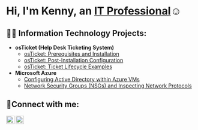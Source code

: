 <h1>Hi, I'm Kenny, an <a href="https://linkedin.com/in/JaneDoe">IT Professional</a>☺</h1>

<h2>👨‍💻 Information Technology Projects:</h2>

- <b>osTicket (Help Desk Ticketing System)</b>
  - [osTicket: Prerequisites and Installation](https://github.com/Kenny440715/osticket-prereqs)
  - [osTicket: Post-Installation Configuration](https://github.com/Kenny440715/ostickets-post-install)
  - [osTicket: Ticket Lifecycle Examples](https://github.com/Kenny440715/ticket-lifecycle)
- <b>Microsoft Azure</b>
  - [Configuring Active Directory within Azure VMs](https://github.com/Kenny440715/Configure-ad)
  - [Network Security Groups (NSGs) and Inspecting Network Protocols](https://github.com/KennyTruong/azure-network-protocols)

<h2>🤳Connect with me:</h2>

[<img align="left" alt="Josh | LinkedIn" width="22px" src="https://cdn.jsdelivr.net/npm/simple-icons@v3/icons/linkedin.svg" />][linkedin]
[<img align="left" alt="Josh | Instagram" width="22px" src="https://cdn.jsdelivr.net/npm/simple-icons@v3/icons/instagram.svg" />][instagram]

[instagram]: https://www.instagram.com/Jane
[linkedin]: https://linkedin.com/in/Jane
